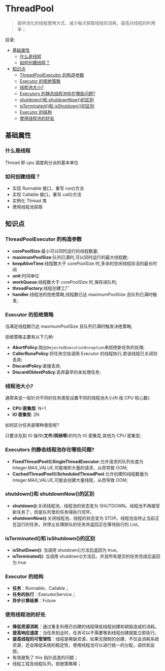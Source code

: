 # ThreadPool <!-- omit in toc -->

> 提供池化的线程使用方式，减少每次获取线程的消耗，提高对线程的利用率；

目录:

- [基础属性](#基础属性)
  - [什么是线程](#什么是线程)
  - [如何创建线程？](#如何创建线程)
- [知识点](#知识点)
  - [ThreadPoolExecutor 的构造参数](#threadpoolexecutor-的构造参数)
  - [Executor 的拒绝策略](#executor-的拒绝策略)
  - [线程池大小?](#线程池大小)
  - [Executors 的静态线程池存在哪些问题?](#executors-的静态线程池存在哪些问题)
  - [shutdown()和 shutdownNow()的区别](#shutdown和-shutdownnow的区别)
  - [isTerminated()和 isShutdown()的区别](#isterminated和-isshutdown的区别)
  - [Executor 的结构](#executor-的结构)
  - [使用线程池的好处](#使用线程池的好处)

## 基础属性

### 什么是线程

Thread 即 cpu 调度和分派的基本单位

### 如何创建线程？

- 实现 Runnable 接口，重写 run()方法
- 实现 Callable 接口，重写 call()方法
- 实例化 Thread 类
- 使用线程池获取

## 知识点

### ThreadPoolExecutor 的构造参数

- **corePoolSize**:最小可以同时运行的线程数量;
- **maximumPoolSize**:队列已满时,可以同时运行的最大线程数;
- **keepAliveTime**:线程数大于 corePoolSize 时,多余的空闲线程存活的最长时间
- **unit**:时间单位
- **workQueue**:线程数大于 corePoolSize 时,保存进队列;
- **threadFactory**:线程创建工厂
- **handler**:线程池的拒绝策略,线程数已达 maximumPoolSize 且队列已满时触发;

### Executor 的拒绝策略

当满足线程数已达 maximumPoolSize 且队列已满时触发决绝策略;

拒绝策略主要有以下几种:

- **AbortPolicy**:抛出`RejectedExecutionException`来拒绝新任务的处理;
- **CallerRunsPolicy**:将任务交给调用 Executor 的线程执行,若该线程已关闭则丢弃;
- **DiscardPolicy**:直接丢弃;
- **DiscardOldestPolicy**:丢弃最早的未处理任务;

### 线程池大小?

通常来说一般针对不同的任务类型设置不同的线程池大小(N 指 CPU 核心数):

- **CPU 密集型**: N+1
- **IO 密集型**: 2N

如何区分任务是哪种类型呢?

只要涉及到 IO 操作(**文件/网络等**)的均为 IO 密集型,其他为 CPU 密集型;

### Executors 的静态线程池存在哪些问题?

- **FixedThreadPool**和**SingleThreadExecutor**:允许请求的队列长度为 Integer.MAX_VALUE,可能堆积大量的请求，从而导致 OOM;
- **CachedThreadPool**和**ScheduledThreadPool**:允许创建的线程数量为 Integer.MAX_VALUE,可能会创建大量线程，从而导致 OOM;

### shutdown()和 shutdownNow()的区别

- **shutdown()**:关闭线程池，线程池的状态变为 SHUTDOWN。线程池不再接受新任务了，但是队列里的任务得执行完毕。
- **shutdownNow()**:关闭线程池，线程的状态变为 STOP。线程池会终止当前正在运行的任务，并停止处理排队的任务并返回正在等待执行的 List。

### isTerminated()和 isShutdown()的区别

- **isShutDown()**: 当调用 shutdown()方法后返回为 true。
- **isTerminated()**: 当调用 shutdown()方法后，并且所有提交的任务完成后返回为 true

### Executor 的结构

- **任务**：Runnable、Callable；
- **任务的执行**：ExecutorService；
- **异步计算结果**：Future

### 使用线程池的好处

- **降低资源消耗**：通过重复利用已创建的线程降低线程创建和销毁造成的消耗。
- **提高响应速度**：当任务到达时，任务可以不需要等到线程创建就能立即执行。
- **提高线程的可管理性**：线程是稀缺资源，如果无限制的创建，不仅会消耗系统资源，还会降低系统的稳定性，使用线程池可以进行统一的分配，调优和监控。
- 有效避免了 this 指针逃逸的问题；
- 线程工程及线程队列，拒绝策略等；
